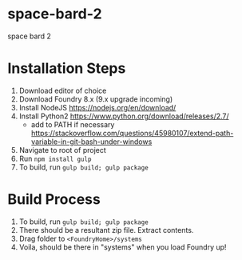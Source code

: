 # space-bard-2

space bard 2

# Installation Steps
1. Download editor of choice
2. Download Foundry 8.x (9.x upgrade incoming)
3. Install NodeJS https://nodejs.org/en/download/
4. Install Python2 https://www.python.org/download/releases/2.7/
    * add to PATH if necessary https://stackoverflow.com/questions/45980107/extend-path-variable-in-git-bash-under-windows
5. Navigate to root of project
6. Run `npm install gulp`
7. To build, run `gulp build; gulp package`

# Build Process
1. To build, run `gulp build; gulp package`
2. There should be a resultant zip file. Extract contents.
3. Drag folder to `<FoundryHome>/systems`
4. Voila, should be there in "systems" when you load Foundry up!
